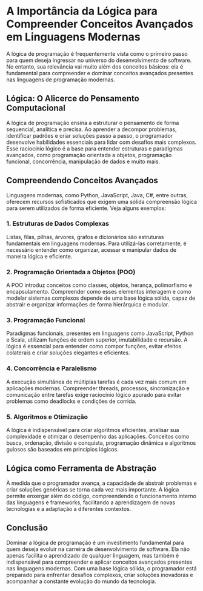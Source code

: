 
# A Importância da Lógica para Compreender Conceitos Avançados em Linguagens Modernas

A lógica de programação é frequentemente vista como o primeiro passo para quem deseja ingressar no universo do desenvolvimento de software. No entanto, sua relevância vai muito além dos conceitos básicos: ela é fundamental para compreender e dominar conceitos avançados presentes nas linguagens de programação modernas.

## Lógica: O Alicerce do Pensamento Computacional

A lógica de programação ensina a estruturar o pensamento de forma sequencial, analítica e precisa. Ao aprender a decompor problemas, identificar padrões e criar soluções passo a passo, o programador desenvolve habilidades essenciais para lidar com desafios mais complexos. Esse raciocínio lógico é a base para entender estruturas e paradigmas avançados, como programação orientada a objetos, programação funcional, concorrência, manipulação de dados e muito mais.

## Compreendendo Conceitos Avançados

Linguagens modernas, como Python, JavaScript, Java, C#, entre outras, oferecem recursos sofisticados que exigem uma sólida compreensão lógica para serem utilizados de forma eficiente. Veja alguns exemplos:

### 1. **Estruturas de Dados Complexas**

Listas, filas, pilhas, árvores, grafos e dicionários são estruturas fundamentais em linguagens modernas. Para utilizá-las corretamente, é necessário entender como organizar, acessar e manipular dados de maneira lógica e eficiente.

### 2. **Programação Orientada a Objetos (POO)**

A POO introduz conceitos como classes, objetos, herança, polimorfismo e encapsulamento. Compreender como esses elementos interagem e como modelar sistemas complexos depende de uma base lógica sólida, capaz de abstrair e organizar informações de forma hierárquica e modular.

### 3. **Programação Funcional**

Paradigmas funcionais, presentes em linguagens como JavaScript, Python e Scala, utilizam funções de ordem superior, imutabilidade e recursão. A lógica é essencial para entender como compor funções, evitar efeitos colaterais e criar soluções elegantes e eficientes.

### 4. **Concorrência e Paralelismo**

A execução simultânea de múltiplas tarefas é cada vez mais comum em aplicações modernas. Compreender threads, processos, sincronização e comunicação entre tarefas exige raciocínio lógico apurado para evitar problemas como deadlocks e condições de corrida.

### 5. **Algoritmos e Otimização**

A lógica é indispensável para criar algoritmos eficientes, analisar sua complexidade e otimizar o desempenho das aplicações. Conceitos como busca, ordenação, divisão e conquista, programação dinâmica e algoritmos gulosos são baseados em princípios lógicos.

## Lógica como Ferramenta de Abstração

À medida que o programador avança, a capacidade de abstrair problemas e criar soluções genéricas se torna cada vez mais importante. A lógica permite enxergar além do código, compreendendo o funcionamento interno das linguagens e frameworks, facilitando a aprendizagem de novas tecnologias e a adaptação a diferentes contextos.

## Conclusão

Dominar a lógica de programação é um investimento fundamental para quem deseja evoluir na carreira de desenvolvimento de software. Ela não apenas facilita o aprendizado de qualquer linguagem, mas também é indispensável para compreender e aplicar conceitos avançados presentes nas linguagens modernas. Com uma base lógica sólida, o programador está preparado para enfrentar desafios complexos, criar soluções inovadoras e acompanhar a constante evolução do mundo da tecnologia.
```
